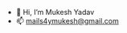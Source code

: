 - 👋 Hi, I’m Mukesh Yadav
- 📫 mails4ymukesh@gmail.com

<!---
mukeshydv/mukeshydv is a ✨ special ✨ repository because its `README.md` (this file) appears on your GitHub profile.
You can click the Preview link to take a look at your changes.
--->
